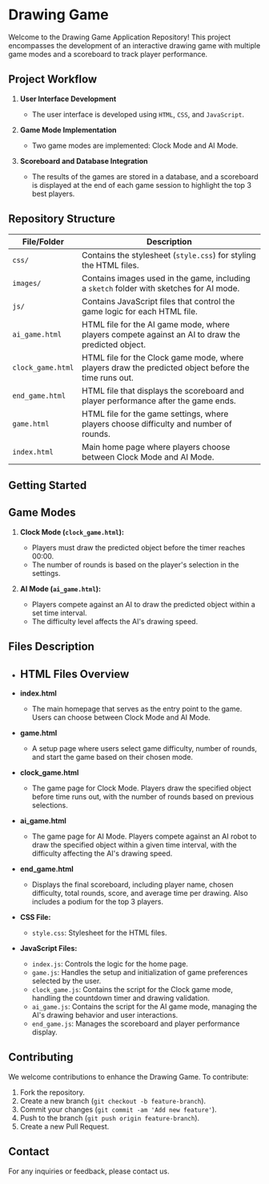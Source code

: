 # Drawing Game

Welcome to the Drawing Game Application Repository! This project encompasses the development of an interactive drawing game with multiple game modes and a scoreboard to track player performance.

## Project Workflow

1. **User Interface Development**
    - The user interface is developed using `HTML`, `CSS`, and `JavaScript`.

2. **Game Mode Implementation**
    - Two game modes are implemented: Clock Mode and AI Mode.

3. **Scoreboard and Database Integration**
    - The results of the games are stored in a database, and a scoreboard is displayed at the end of each game session to highlight the top 3 best players.

## Repository Structure

| File/Folder        | Description                                                                                       |
|--------------------|---------------------------------------------------------------------------------------------------|
| `css/`             | Contains the stylesheet (`style.css`) for styling the HTML files.                                 |
| `images/`          | Contains images used in the game, including a `sketch` folder with sketches for AI mode.          |
| `js/`              | Contains JavaScript files that control the game logic for each HTML file.                         |
| `ai_game.html`     | HTML file for the AI game mode, where players compete against an AI to draw the predicted object. |
| `clock_game.html`  | HTML file for the Clock game mode, where players draw the predicted object before the time runs out.|
| `end_game.html`    | HTML file that displays the scoreboard and player performance after the game ends.                |
| `game.html`        | HTML file for the game settings, where players choose difficulty and number of rounds.            |
| `index.html`       | Main home page where players choose between Clock Mode and AI Mode.                               |

## Getting Started


## Game Modes

1. **Clock Mode (`clock_game.html`):**
    - Players must draw the predicted object before the timer reaches 00:00.
    - The number of rounds is based on the player's selection in the settings.

2. **AI Mode (`ai_game.html`):**
    - Players compete against an AI to draw the predicted object within a set time interval.
    - The difficulty level affects the AI's drawing speed.

## Files Description

- ## HTML Files Overview

- **index.html**
  - The main homepage that serves as the entry point to the game. Users can choose between Clock Mode and AI Mode.
- **game.html**
  - A setup page where users select game difficulty, number of rounds, and start the game based on their chosen mode.
- **clock_game.html**
  - The game page for Clock Mode. Players draw the specified object before time runs out, with the number of rounds based on previous selections.
- **ai_game.html**
  - The game page for AI Mode. Players compete against an AI robot to draw the specified object within a given time interval, with the difficulty affecting the AI's drawing speed.
- **end_game.html**
  - Displays the final scoreboard, including player name, chosen difficulty, total rounds, score, and average time per drawing. Also includes a podium for the top 3 players.

- **CSS File:**
    - `style.css`: Stylesheet for the HTML files.

- **JavaScript Files:**
    - `index.js`: Controls the logic for the home page.
    - `game.js`: Handles the setup and initialization of game preferences selected by the user.
    - `clock_game.js`: Contains the script for the Clock game mode, handling the countdown timer and drawing validation.
    - `ai_game.js`: Contains the script for the AI game mode, managing the AI's drawing behavior and user interactions.
    - `end_game.js`: Manages the scoreboard and player performance display.

## Contributing

We welcome contributions to enhance the Drawing Game. To contribute:

1. Fork the repository.
2. Create a new branch (`git checkout -b feature-branch`).
3. Commit your changes (`git commit -am 'Add new feature'`).
4. Push to the branch (`git push origin feature-branch`).
5. Create a new Pull Request.

## Contact

For any inquiries or feedback, please contact us.